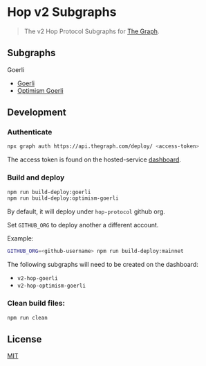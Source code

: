 # Hop v2 Subgraphs

> The v2 Hop Protocol Subgraphs for [The Graph](https://thegraph.com/).

## Subgraphs

Goerli

- [Goerli](https://thegraph.com/explorer/subgraph/hop-protocol/v2-hop-goerli)
- [Optimism Goerli](https://thegraph.com/explorer/subgraph/hop-protocol/v2-hop-optimism-goerli)

## Development

### Authenticate

```bash
npx graph auth https://api.thegraph.com/deploy/ <access-token>
```

The access token is found on the hosted-service [dashboard](https://thegraph.com/hosted-service/dashboard).

### Build and deploy

```bash
npm run build-deploy:goerli
npm run build-deploy:optimism-goerli
```

By default, it will deploy under `hop-protocol` github org.

Set `GITHUB_ORG` to deploy another a different account.

Example:

```bash
GITHUB_ORG=<github-username> npm run build-deploy:mainnet
```

The following subgraphs will need to be created on the dashboard:

- `v2-hop-goerli`
- `v2-hop-optimism-goerli`

### Clean build files:

```bash
npm run clean
```

## License

[MIT](LICENSE)
